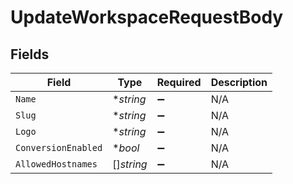 # UpdateWorkspaceRequestBody


## Fields

| Field               | Type                | Required            | Description         |
| ------------------- | ------------------- | ------------------- | ------------------- |
| `Name`              | **string*           | :heavy_minus_sign:  | N/A                 |
| `Slug`              | **string*           | :heavy_minus_sign:  | N/A                 |
| `Logo`              | **string*           | :heavy_minus_sign:  | N/A                 |
| `ConversionEnabled` | **bool*             | :heavy_minus_sign:  | N/A                 |
| `AllowedHostnames`  | []*string*          | :heavy_minus_sign:  | N/A                 |